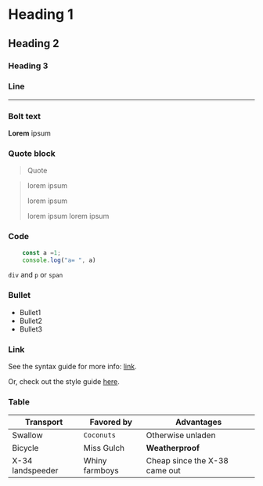 # Heading 1
## Heading 2
### Heading 3

### Line

---

### Bolt text

**Lorem** ipsum 

### Quote block

>Quote

> lorem ipsum
> 
> lorem ipsum
> 
> lorem ipsum
> lorem ipsum


### Code
```javascript
    const a =1;
    console.log("a= ", a)
```

`div` and `p` or `span`

### Bullet
*   Bullet1
*   Bullet2
*   Bullet3


### Link
See the syntax guide for more info: [link](syntax_guide.md).

Or, check out the style guide [here](style_guide.md).


### Table
| Transport     | Favored by         | Advantages                    |
|---------------|--------------------|-------------------------------|
| Swallow       | `Coconuts`         | Otherwise unladen             |
| Bicycle       | Miss Gulch         | **Weatherproof**              |
| X-34 landspeeder | Whiny farmboys  | Cheap since the X-38 came out |